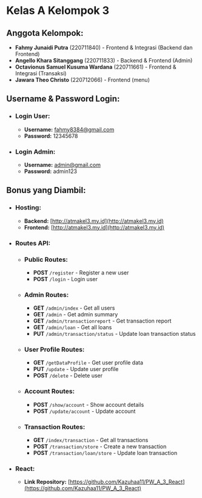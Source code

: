 # Kelas A Kelompok 3

## Anggota Kelompok:
- **Fahmy Junaidi Putra** (220711840) - Frontend & Integrasi (Backend dan Frontend)
- **Angello Khara Sitanggang** (220711833) - Backend & Frontend (Admin)
- **Octavionus Samuel Kusuma Wardana** (220711661) - Frontend & Integrasi (Transaksi)
- **Jawara Theo Christo** (220712066) - Frontend (menu)

## Username & Password Login:
- ### Login User:
  - **Username:** fahmy8384@gmail.com
  - **Password:** 12345678 

- ### Login Admin:
  - **Username:** admin@gmail.com  
  - **Password:** admin123 

## Bonus yang Diambil:
- ### Hosting:
  - **Backend:**  [http://atmakel3.my.id](http://atmakel3.my.id)
  - **Frontend:** [http://atmakel3.my.id](http://atmakel3.my.id)

- ### Routes API:

  - ### Public Routes:
    - **POST** `/register` - Register a new user  
    - **POST** `/login` - Login user  
  
  - ### Admin Routes:
    - **GET** `/admin/index` - Get all users  
    - **GET** `/admin` - Get admin summary  
    - **GET** `/admin/transactionreport` - Get transaction report  
    - **GET** `/admin/loan` - Get all loans  
    - **PUT** `/admin/transaction/status` - Update loan transaction status  
  
  - ### User Profile Routes:
    - **GET** `/getDataProfile` - Get user profile data
    - **PUT** `/update` - Update user profile 
    - **POST** `/delete` - Delete user  
  
  - ### Account Routes:
    - **POST** `/show/account` - Show account details  
    - **POST** `/update/account` - Update account  
  
  - ### Transaction Routes:
    - **GET** `/index/transaction` - Get all transactions  
    - **POST** `/transaction/store` - Create a new transaction  
    - **POST** `/transaction/loan/store` - Update loan transaction

- ### React:
  - **Link Repository:** [https://github.com/Kazuhaa11/PW_A_3_React](https://github.com/Kazuhaa11/PW_A_3_React) 

